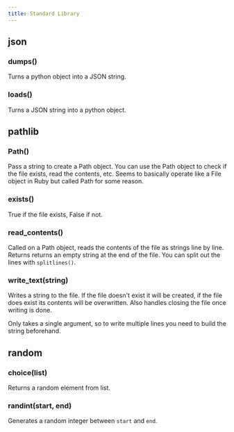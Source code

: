 ```yaml
---
title: Standard Library
---
```


## json

### dumps()

Turns a python object into a JSON string.

### loads()

Turns a JSON string into a python object.

## pathlib

### Path()

Pass a string to create a Path object. You can use the Path object to check if the file exists, read the contents, etc. Seems to basically operate like a File object in Ruby but called Path for some reason.

### exists()

True if the file exists, False if not.

### read_contents()

Called on a Path object, reads the contents of the file as strings line by line. Returns returns an empty string at the end of the file. You can split out the lines with `splitlines()`.

### write_text(string)

Writes a string to the file. If the file doesn't exist it will be created, if the file does exist its contents will be overwritten. Also handles closing the file once writing is done.

Only takes a single argument, so to write multiple lines you need to build the string beforehand.

## random

### choice(list)

Returns a random element from list.

### randint(start, end)

Generates a random integer between `start` and `end`.
